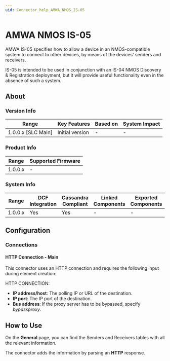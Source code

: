 ```yaml
---
uid: Connector_help_AMWA_NMOS_IS-05
---
```


# AMWA NMOS IS-05

AMWA IS-05 specifies how to allow a device in an NMOS-compatible system to connect to other devices, by means of the devices' senders and receivers.

IS-05 is intended to be used in conjunction with an IS-04 NMOS Discovery & Registration deployment, but it will provide useful functionality even in the absence of such a system.

## About

### Version Info

| Range                | Key Features     | Based on     | System Impact     |
|----------------------|------------------|--------------|-------------------|
| 1.0.0.x \[SLC Main\] | Initial version  | \-           | \-                |

### Product Info

| Range     | Supported Firmware     |
|-----------|------------------------|
| 1.0.0.x   | \-                     |

### System Info

| Range     | DCF Integration     | Cassandra Compliant     | Linked Components     | Exported Components     |
|-----------|---------------------|-------------------------|-----------------------|-------------------------|
| 1.0.0.x   | Yes                 | Yes                     | \-                    | \-                      |

## Configuration

### Connections

#### HTTP Connection - Main

This connector uses an HTTP connection and requires the following input during element creation:

HTTP CONNECTION:

- **IP address/host**: The polling IP or URL of the destination.
- **IP port**: The IP port of the destination.
- **Bus address**: If the proxy server has to be bypassed, specify *bypassproxy*.

## How to Use

On the **General** page, you can find the Senders and Receivers tables with all the relevant information.

The connector adds the information by parsing an **HTTP** response.
